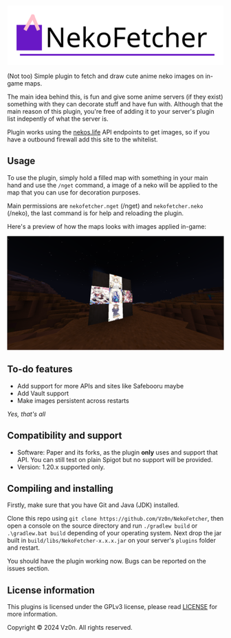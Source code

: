 ![NekoFetcher logo](image/logo.png)

(Not too) Simple plugin to fetch and draw cute anime neko images on in-game maps.

The main idea behind this, is fun and give some anime servers (if they exist) something with they can decorate stuff and have fun with. Although that the main reason of this plugin, you're free of adding it to your server's plugin list indepently of what the server is.

Plugin works using the [nekos.life](https://nekos.life) API endpoints to get images, so if you have a outbound firewall add this site to the whitelist.

## Usage

To use the plugin, simply hold a filled map with something in your main hand and use the `/nget` command, a image of a neko will be applied to the map that you can use for decoration purposes.

Main permissions are `nekofetcher.nget` (/nget) and `nekofetcher.neko` (/neko), the last command is for help and reloading the plugin.

Here's a preview of how the maps looks with images applied in-game:

![Preview](image/preview.png)

## To-do features 

- Add support for more APIs and sites like Safebooru maybe
- Add Vault support
- Make images persistent across restarts

*Yes, that's all*

## Compatibility and support

- Software: Paper and its forks, as the plugin **only** uses and support that API. You can still test on plain Spigot but no support will be provided.
- Version: 1.20.x supported only.

## Compiling and installing

Firstly, make sure that you have Git and Java (JDK) installed.

Clone this repo using `git clone https://github.com/Vz0n/NekoFetcher`, then open a console on the source directory and run `./gradlew build` or `.\gradlew.bat build` depending of your operating system. Next drop the jar built in `build/libs/NekoFetcher-x.x.x.jar` on your server's `plugins` folder and restart.

You should have the plugin working now. Bugs can be reported on the issues section.

## License information

This plugins is licensed under the GPLv3 license, please read [LICENSE](https://github.com/Vz0n/NekoFetcher/LICENSE) for more information.

Copyright © 2024 Vz0n. All rights reserved.
